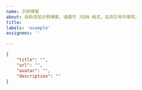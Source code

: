```yaml
---
name: 示例博客
about: 自助添加示例博客。请遵守 JSON 格式，在双引号中填写。
title:
labels: 'example'
assignees: ''

---
```

<!-- 请在双引号中填写，不要修改模板格式 -->
```json
{
    "title": "",
    "url": "",
    "avatar": "",
    "description": ""
}
```
